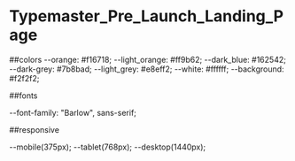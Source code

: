 # Typemaster_Pre_Launch_Landing_Page

##colors
--orange: #f16718;
--light_orange: #ff9b62;
--dark_blue: #162542;
--dark-grey: #7b8bad;
--light_grey: #e8eff2;
--white: #ffffff;
--background: #f2f2f2;

##fonts

--font-family: "Barlow", sans-serif;

##responsive

--mobile(375px);
--tablet(768px);
--desktop(1440px);
